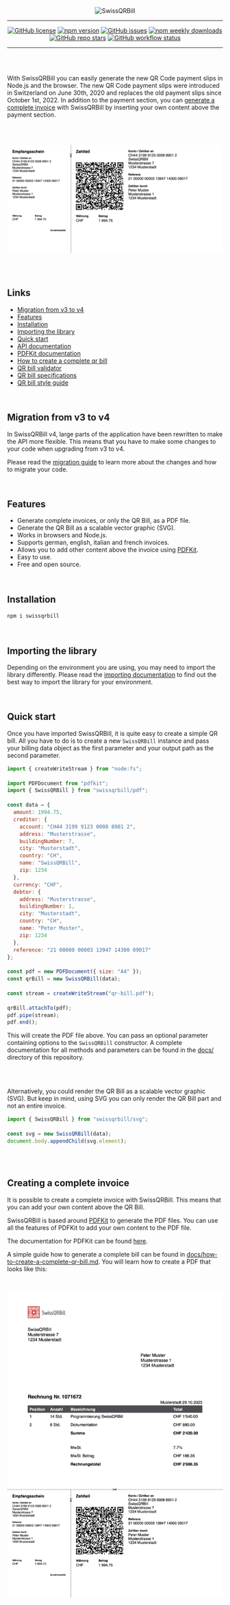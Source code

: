 <div align="center">
  <img alt="SwissQRBill" src="https://raw.githubusercontent.com/schoero/SwissQRBill/main/assets/swissqrbill-logo.svg">
</div>

---
<div align="center">

  [![GitHub license](https://img.shields.io/github/license/schoero/swissqrbill?style=flat-square&labelColor=454c5c&color=00AD51)](https://github.com/schoero/swissqrbill/blob/main/LICENSE)
  [![npm version](https://img.shields.io/npm/v/swissqrbill?style=flat-square&labelColor=454c5c&color=00AD51)](https://www.npmjs.com/package/swissqrbill?activeTab=versions)
  [![GitHub issues](https://img.shields.io/github/issues/schoero/swissqrbill?style=flat-square&labelColor=454c5c&color=00AD51)](https://github.com/schoero/swissqrbill/issues)
  [![npm weekly downloads](https://img.shields.io/npm/dw/swissqrbill?style=flat-square&labelColor=454c5c&color=00AD51)](https://www.npmjs.com/package/swissqrbill?activeTab=readme)
  [![GitHub repo stars](https://img.shields.io/github/stars/schoero/swissqrbill?style=flat-square&labelColor=454c5c&color=00AD51)](https://github.com/schoero/swissqrbill/stargazers)
  [![GitHub workflow status](https://img.shields.io/github/actions/workflow/status/schoero/swissqrbill/ci.yml?event=push&style=flat-square&labelColor=454c5c&color=00AD51)](https://github.com/schoero/swissqrbill/actions?query=workflow%3ACI)

</div>

---

<br/>
<br/>

With SwissQRBill you can easily generate the new QR Code payment slips in Node.js and the browser. The new QR Code payment slips were introduced in Switzerland on June 30th, 2020 and replaces the old payment slips since October 1st, 2022. In addition to the payment section, you can [generate a complete invoice](#creating-a-complete-invoice) with SwissQRBill by inserting your own content above the payment section.

<br/>
<br/>

![QR bill](assets/qr-bill.png)

<br/>
<br/>

## Links

* [Migration from v3 to v4](#migration-from-v3-to-v4)
* [Features](#features)
* [Installation](#installation)
* [Importing the library](#importing-the-library)
* [Quick start](#quick-start)
* [API documentation](./docs)
* [PDFKit documentation](http://pdfkit.org/docs/getting_started.html)
* [How to create a complete qr bill](./docs/how-to-create-a-complete-qr-bill.md)
* [QR bill validator](https://swiss-qr-invoice.org/validator/?lang=de)
* [QR bill specifications](https://www.six-group.com/dam/download/banking-services/standardization/qr-bill/ig-qr-bill-v2.2-en.pdf)
* [QR bill style guide](https://www.six-group.com/dam/download/banking-services/standardization/qr-bill/style-guide-qr-bill-en.pdf)

<br/>

## Migration from v3 to v4

In SwissQRBill v4, large parts of the application have been rewritten to make the API more flexible. This means that you have to make some changes to your code when upgrading from v3 to v4.

Please read the [migration guide](./docs/migration-v3-to-v4.md) to learn more about the changes and how to migrate your code.

<br/>

## Features

* Generate complete invoices, or only the QR Bill, as a PDF file.
* Generate the QR Bill as a scalable vector graphic (SVG).
* Works in browsers and Node.js.
* Supports german, english, italian and french invoices.
* Allows you to add other content above the invoice using [PDFKit](https://github.com/foliojs/pdfkit).
* Easy to use.
* Free and open source.

<br/>

## Installation

```sh
npm i swissqrbill
```

<br/>

## Importing the library

Depending on the environment you are using, you may need to import the library differently. Please read the [importing documentation][importing documentation] to find out the best way to import the library for your environment.

<br/>

## Quick start

Once you have imported SwissQRBill, it is quite easy to create a simple QR bill. All you have to do is to create a new `SwissQRBill` instance and pass your billing data object as the first parameter and your output path as the second parameter.

```js
import { createWriteStream } from "node:fs";

import PDFDocument from "pdfkit";
import { SwissQRBill } from "swissqrbill/pdf";

const data = {
  amount: 1994.75,
  creditor: {
    account: "CH44 3199 9123 0008 8901 2",
    address: "Musterstrasse",
    buildingNumber: 7,
    city: "Musterstadt",
    country: "CH",
    name: "SwissQRBill",
    zip: 1234
  },
  currency: "CHF",
  debtor: {
    address: "Musterstrasse",
    buildingNumber: 1,
    city: "Musterstadt",
    country: "CH",
    name: "Peter Muster",
    zip: 1234
  },
  reference: "21 00000 00003 13947 14300 09017"
};

const pdf = new PDFDocument({ size: "A4" });
const qrBill = new SwissQRBill(data);

const stream = createWriteStream("qr-bill.pdf");

qrBill.attachTo(pdf);
pdf.pipe(stream);
pdf.end();
```

This will create the PDF file above. You can pass an optional parameter containing options to the `SwissQRBill` constructor.
A complete documentation for all methods and parameters can be found in the [docs/][repository docs] directory of this repository.

<br/>
<br/>

Alternatively, you could render the QR Bill as a scalable vector graphic (SVG). But keep in mind, using SVG you can only render the QR Bill part and not an entire invoice.

```js
import { SwissQRBill } from "swissqrbill/svg";

const svg = new SwissQRBill(data);
document.body.appendChild(svg.element);
```

<br/>
<br/>

## Creating a complete invoice

It is possible to create a complete invoice with SwissQRBill. This means that you can add your own content above the QR Bill.

SwissQRBill is based around [PDFKit](https://github.com/foliojs/pdfkit) to generate the PDF files. You can use all the features of PDFKit to add your own content to the PDF file.

The documentation for PDFKit can be found [here](http://pdfkit.org/docs/getting_started.html).

A simple guide how to generate a complete bill can be found in [docs/how-to-create-a-complete-qr-bill.md][how to create a complete qr bill]. You will learn how to create a PDF that looks like this:

<br/>

![Complete QR bill](assets/complete-qr-bill.png)

[importing documentation]: ./docs/importing.md
[repository docs]: ./docs/
[how to create a complete qr bill]: ./docs/how-to-create-a-complete-qr-bill.md
